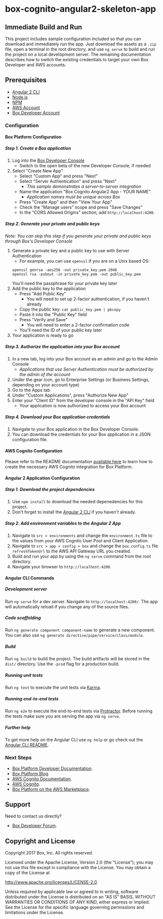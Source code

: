 # box-cognito-angular2-skeleton-app

## Immediate Build and Run
This project includes sample configuration included so that you can download and immediately run the app.
Just download the assets as a `.zip` file, open a terminal in the root directory, and use `ng serve` to build and run the project on a local development server.
The remaining documentation describes how to switch the existing credentials to target your own Box Developer and AWS accounts.

## Prerequisites
* [Angular 2 CLI](https://cli.angular.io/)
* [Node.js](https://nodejs.org/en/)
* [NPM](https://www.npmjs.com/)
* [AWS Account](https://aws.amazon.com)
* [Box Developer Account](https://developer.box.com/)

### Configuration
#### Box Platform Configuration
##### Step 1. Create a Box application
1. Log into the [Box Developer Console](https://developer.box.com)
    * Switch to the open beta of the new Developer Console, if needed
2. Select "Create New App"
    * Select "Custom App" and press "Next"
    * Select "Server Authentication" and press "Next"
        * *This sample demonstrates a server-to-server integration*
    * Name the application "Box Cognito Angular2 App - YOUR NAME"
        * *Application names must be unique across Box*
    * Press "Create App" and then "View Your App"
    * Check the "Manage users" scope and press "Save Changes"
    * In the "CORS Allowed Origins" section, add `http://localhost:4200`.

##### Step 2. Generate your private and public keys
*Note: You can skip this step if you generate your private and public keys through Box's Developer Console*
1. Generate a private key and a public key to use with Server Authentication
    * For example, you can use `openssl` if you are on a Unix based OS:
    ```
    openssl genrsa -aes256 -out private_key.pem 2048
    openssl rsa -pubout -in private_key.pem -out public_key.pem
    ```
    You'll need the passphrase for your private key later
2. Add the public key to the application
    * Press "Add Public Key"
        * You will need to set up 2-factor authentication, if you haven't already
    * Copy the public key: `cat public_key.pem | pbcopy`
    * Paste it into the "Public Key" field
    * Press "Verify and Save"
        * You will need to enter a 2-factor confirmation code
    * You'll need the ID of your public key later
3. Your application is ready to go

##### Step 3. Authorize the application into your Box account
1. In a new tab, log into your Box account as an admin and go to the Admin Console
    * *Applications that use Server Authentication must be authorized by the admin of the account*
2. Under the gear icon, go to Enterprise Settings (or Business Settings, depending on your account type)
3. Go to the Apps tab
3. Under "Custom Applications", press "Authorize New App"
4. Enter your "Client ID" from the developer console in the "API Key" field
    * Your application is now authorized to access your Box account

##### Step 4. Download your Box application credentials 
1. Navigate to your Box application in the Box Developer Console.
2. You can download the credentials for your Box application in a JSON configuration file.

#### AWS Cognito Configuration
Please refer to the README documentation [available here](https://github.com/box/samples/tree/master/box-node-cognito-lambdas-sample) to learn how to create the necessary AWS Cognito integration for Box Platform. 

#### Angular 2 Application Configuration
##### Step 1. Download the project dependencies
1. Use `npm install` to download the needed depenedencies for this project.
2. Don't forget to install the [Angular 2 CLI](https://cli.angular.io/) if you haven't already.
##### Step 2. Add environment variables to the Angular 2 App
1. Navigate to `src > environments` and change the `environment.ts` file to the values from your AWS Cognito User Pool and Client Application.
2. Navigate to `src > app > config > box` and change the `box.config.ts` file `refreshTokenUrl` to the AWS API Gateway URL you created.
3. Build and run your app by using the `ng serve` command from the root directory.
4. Navigate your browser to `http://localhost:4200`.

#### Angular CLI Commands
##### Development server
Run `ng serve` for a dev server. Navigate to `http://localhost:4200/`. The app will automatically reload if you change any of the source files.

##### Code scaffolding
Run `ng generate component component-name` to generate a new component. You can also use `ng generate directive/pipe/service/class/module`.

##### Build
Run `ng build` to build the project. The build artifacts will be stored in the `dist/` directory. Use the `-prod` flag for a production build.

##### Running unit tests
Run `ng test` to execute the unit tests via [Karma](https://karma-runner.github.io).

##### Running end-to-end tests
Run `ng e2e` to execute the end-to-end tests via [Protractor](http://www.protractortest.org/).
Before running the tests make sure you are serving the app via `ng serve`.

##### Further help
To get more help on the Angular CLI use `ng help` or go check out the [Angular CLI README](https://github.com/angular/angular-cli/blob/master/README.md).

### Next Steps
* [Box Platform Developer Documentation](https://developer.box.com/).
* [Box Platform Blog](https://docs.box.com/blog/).
* [AWS Cognito Documentation](https://aws.amazon.com/documentation/cognito/).
* [AWS Cognito](https://aws.amazon.com/cognito/).
* [Box Platform on the AWS Marketplace](https://aws.amazon.com/marketplace/pp/B06XY1XHGV?ref_=%22hmpg_saas_featured%22_B06XY1XHGV_3).

Support
-------

Need to contact us directly?
* [Box Developer Forum](https://community.box.com/t5/Developer-Forum/bd-p/DeveloperForum).

Copyright and License
---------------------

Copyright 2017 Box, Inc. All rights reserved.

Licensed under the Apache License, Version 2.0 (the "License");
you may not use this file except in compliance with the License.
You may obtain a copy of the License at

   http://www.apache.org/licenses/LICENSE-2.0

Unless required by applicable law or agreed to in writing, software
distributed under the License is distributed on an "AS IS" BASIS,
WITHOUT WARRANTIES OR CONDITIONS OF ANY KIND, either express or implied.
See the License for the specific language governing permissions and
limitations under the License.

